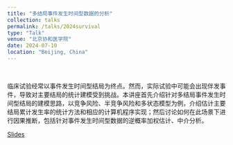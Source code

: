 ```yaml
---
title: "多结局事件发生时间型数据的分析"
collection: talks
permalink: /talks/2024survival
type: "Talk"
venue: "北京协和医学院"
date: 2024-07-10
location: "Beijing, China"
---
```


&ensp;

临床试验经常以事件发生时间型结局为终点。然而，实际试验中可能会出现伴发事件，导致对主要结局的统计建模受到挑战。本讲座首先介绍针对多结局事件发生时间型结局的建模思路，以竞争风险、半竞争风险和多状态模型为例，介绍估计主要结局累计发生率的统计方法和相应的计算机程序实现；然后讨论如何在此场景下进行因果推断，包括针对事件发生时间型数据的逆概率加权估计、中介分析。

[Slides](../files/2024survival.pdf)
